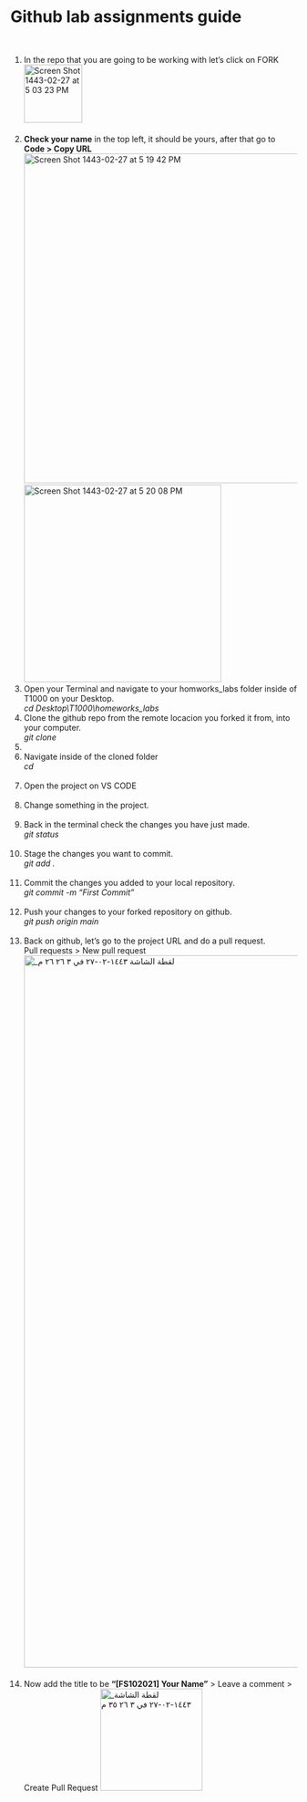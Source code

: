 <h1>
Github lab assignments guide
</h1>
<br>
<ol>
  <li>In the repo that you are going to be working with let’s click on FORK
    <br>
<img width="102" alt="Screen Shot 1443-02-27 at 5 03 23 PM" src="https://user-images.githubusercontent.com/63668672/135865423-d1f70715-f2e8-415f-9afb-8752049492f0.png"></li>

<br>
<li><strong>Check your name</strong> in the top left, it should be yours, after that go to <strong>Code > Copy URL</strong>
  <br>
<img width="578" alt="Screen Shot 1443-02-27 at 5 19 42 PM" src="https://user-images.githubusercontent.com/63668672/135868068-c1f5af71-33e0-4be9-a209-857a2ff9e3fa.png">

<br>
<img width="346" alt="Screen Shot 1443-02-27 at 5 20 08 PM" src="https://user-images.githubusercontent.com/63668672/135868137-3dedaa4f-3cbd-453d-a02d-31877fc749a3.png"></li>
  
<li>Open your Terminal and navigate to your homworks_labs folder inside of T1000 on your Desktop.

<br>
<em>cd Desktop\T1000\homeworks_labs</em>
<br>
</li>
<li>Clone the github repo from the remote locacion you forked it from, into your computer.

 <br>
<em>git clone</em> <strong><paste url from the clipboard></strong>
   <br>
 <li/>

<br>
<li>Navigate inside of the cloned folder
<br>
<em>cd</em> <strong><name of cloned folder></strong></li>
<br>
<li>Open the project on VS CODE</li>

  <br>
<li>Change something in the project.</li>

  <br>
<li>Back in the terminal check the changes you have just made.
<br>
  <em>git status</em></li>
<br>
  <li>Stage the changes you want to commit.
<br>
  <em>git add .</em></li>
<br>
  <li>Commit the changes you added to your local repository.
<br>
  <em>git commit -m “First Commit”</em></li>
<br>
  <li>Push your changes to your forked repository on github.
<br>
  <em>git push origin main</em></li>
<br>
  <li>Back on github, let’s go to the project URL and do a pull request.
<br>
  Pull requests > New pull request
<img width="1249" alt="_لقطة الشاشة ١٤٤٣-٠٢-٢٧ في ٣ ٢٦ ٢٦ م" src="https://user-images.githubusercontent.com/63668672/135867623-43aa65f9-6c5a-41d6-b463-4b1f6fdfae61.png">
</li>
<br>
<li>Now add the title to be <strong>“[FS102021]  Your Name”</strong> > Leave a comment > Create Pull Request
<img width="179" alt="_لقطة الشاشة ١٤٤٣-٠٢-٢٧ في ٣ ٢٦ ٣٥ م" src="https://user-images.githubusercontent.com/63668672/135867567-95e9c124-516b-492b-a45e-1ba573a9bdef.png"></li>

</ol>
